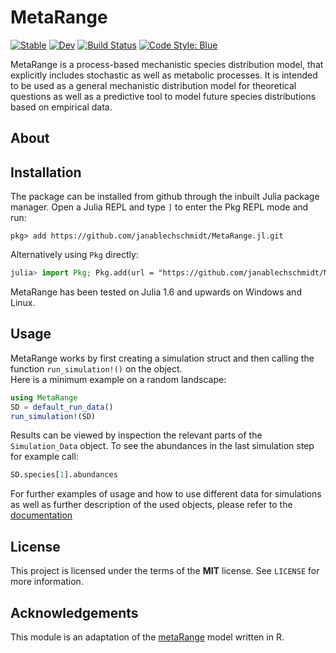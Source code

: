 # MetaRange

[![Stable](https://img.shields.io/badge/docs-stable-blue.svg)](https://janablechschmidt.github.io/MetaRange.jl/stable/)
[![Dev](https://img.shields.io/badge/docs-dev-blue.svg)](https://janablechschmidt.github.io/MetaRange.jl/dev/)
[![Build Status](https://github.com/janablechschmidt/MetaRange.jl/actions/workflows/CI.yml/badge.svg?branch=main)](https://github.com/janablechschmidt/MetaRange.jl/actions/workflows/CI.yml?query=branch%3Amain)
[![Code Style: Blue](https://img.shields.io/badge/code%20style-blue-4495d1.svg)](https://github.com/invenia/BlueStyle)

MetaRange is a process-based mechanistic species distribution model, that explicitly includes stochastic
as well as metabolic processes. It is intended to be used as a general mechanistic distribution model for
theoretical questions as well as a predictive tool to model future species distributions based on empirical data.

## About

## Installation

The package can be installed from github through the inbuilt Julia package manager. Open a Julia REPL and type `]` to enter the Pkg REPL mode and run:

```text
pkg> add https://github.com/janablechschmidt/MetaRange.jl.git
```

Alternatively using `Pkg` directly:

```julia
julia> import Pkg; Pkg.add(url = "https://github.com/janablechschmidt/MetaRange.jl.git")
```

MetaRange has been tested on Julia 1.6 and upwards on Windows and Linux.

## Usage

MetaRange works by first creating a simulation struct and then calling the function `run_simulation!()` on the object.  
Here is a minimum example on a random landscape:

```julia
using MetaRange
SD = default_run_data()
run_simulation!(SD)
```

Results can be viewed by inspection the relevant parts of the `Simulation_Data` object. To see the abundances in the last simulation step for example call:

```julia
SD.species[1].abundances
```

For further examples of usage and how to use different data for simulations as well as further description of the used objects, please refer to the [documentation](https://janablechschmidt.github.io/MetaRange.jl/dev/)

## License

This project is licensed under the terms of the **MIT** license. See `LICENSE` for more information.

## Acknowledgements

This module is an adaptation of the [metaRange](https://srfall.github.io/metaRange) model written in R.  
